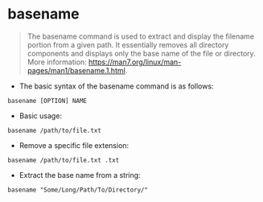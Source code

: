 # basename

> The basename command is used to extract and display the filename portion from a given path.
> It essentially removes all directory components and displays only the base name of the file or directory.
> More information: <https://man7.org/linux/man-pages/man1/basename.1.html>.

- The basic syntax of the basename command is as follows:

`basename [OPTION] NAME`

- Basic usage:

`basename /path/to/file.txt`

- Remove a specific file extension:

`basename /path/to/file.txt .txt`

- Extract the base name from a string:

`basename "Some/Long/Path/To/Directory/"`
